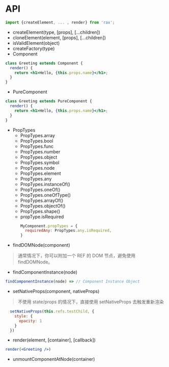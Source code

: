 # API

```jsx
import {createElement, ... , render} from 'rax';
```
* createElement(type, [props], [...children])
* cloneElement(element, [props], [...children])
* isValidElement(object)
* createFactory(type)
* Component
```jsx
class Greeting extends Component {
  render() {
    return <h1>Hello, {this.props.name}</h1>;
  }
}
```
* PureComponent
```jsx
class Greeting extends PureComponent {
  render() {
    return <h1>Hello, {this.props.name}</h1>;
  }
}
```
* PropTypes
  * PropTypes.array
  * PropTypes.bool
  * PropTypes.func
  * PropTypes.number
  * PropTypes.object
  * PropTypes.symbol
  * PropTypes.node
  * PropTypes.element
  * PropTypes.any
  * PropTypes.instanceOf()
  * PropTypes.oneOf()
  * PropTypes.oneOfType()
  * PropTypes.arrayOf()
  * PropTypes.objectOf()
  * PropTypes.shape()
  * propType.isRequired
    ```jsx
    MyComponent.propTypes = {
      requiredAny: PropTypes.any.isRequired,
    }
    ```
* findDOMNode(component)
> 通常情况下，你可以附加一个 REF 的 DOM 节点，避免使用 findDOMNode。
* findComponentInstance(node)
```jsx
findComponentInstance(node) => // Component Instance Object
```
* setNativeProps(component, nativeProps)
> 不使用 state/props 的情况下，直接使用 setNativeProps 去触发重新渲染
```jsx
  setNativeProps(this.refs.testChild, {
    style: {
      opacity: 1
    }
  })
```
* render(element, [container], [callback])
```jsx
render(<Greeting />)
```
* unmountComponentAtNode(container)
